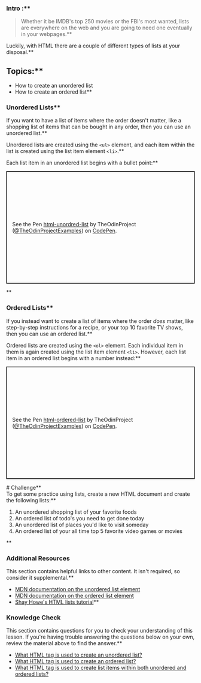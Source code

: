 ### Intro :**



>Whether it be IMDB's top 250 movies or the FBI's most wanted, lists are everywhere on the web and you are going to need one eventually in your webpages.**


Luckily, with HTML there are a couple of different types of lists at your disposal.**


## Topics:**


- How to create an unordered list
- How to create an ordered list**


### Unordered Lists**


If you want to have a list of items where the order doesn't matter, like a shopping list of items that can be bought in any order, then you can use an unordered list.**


Unordered lists are created using the `<ul>` element, and <span id="li"></span>each item within the list is created using the list item element `<li>`.**


Each list item in an unordered list begins with a bullet point:**


<p class="codepen" data-height="300" data-theme-id="dark" data-default-tab="html,result" data-slug-hash="powjajd" data-user="TheOdinProjectExamples" style="height: 300px; box-sizing: border-box; display: flex; align-items: center; justify-content: center; border: 2px solid; margin: 1em 0; padding: 1em;">
  <span>See the Pen <a href="https://codepen.io/TheOdinProjectExamples/pen/powjajd">
  html-unordred-list</a> by TheOdinProject (<a href="https://codepen.io/TheOdinProjectExamples">@TheOdinProjectExamples</a>)
  on <a href="https://codepen.io">CodePen</a>.</span>
</p>
<script async src="https://cpwebassets.codepen.io/assets/embed/ei.js"></script>**


### Ordered Lists**


If you instead want to create a list of items where the order *does* matter, like step-by-step instructions for a recipe, or your top 10 favorite TV shows, then you can use an ordered list.**


Ordered lists are created using the `<ol>` element. Each individual item in them is again created using the list item element `<li>`. However, each list item in an ordered list begins with a number instead:**


<p class="codepen" data-height="300" data-theme-id="dark" data-default-tab="html,result" data-slug-hash="yLXYvYp" data-user="TheOdinProjectExamples" style="height: 300px; box-sizing: border-box; display: flex; align-items: center; justify-content: center; border: 2px solid; margin: 1em 0; padding: 1em;">
  <span>See the Pen <a href="https://codepen.io/TheOdinProjectExamples/pen/yLXYvYp">
  html-ordered-list</a> by TheOdinProject (<a href="https://codepen.io/TheOdinProjectExamples">@TheOdinProjectExamples</a>)
  on <a href="https://codepen.io">CodePen</a>.</span>
</p>
<script async src="https://cpwebassets.codepen.io/assets/embed/ei.js"></script>
# Challenge**


<div class="lesson-content__panel" markdown="1">
To get some practice using lists, create a new HTML document and create the following lists:**


1. An unordered shopping list of your favorite foods
2. An ordered list of todo's you need to get done today
3. An unordered list of places you'd like to visit someday
4. An ordered list of your all time top 5 favorite video games or movies
</div>**


### Additional Resources
This section contains helpful links to other content. It isn't required, so consider it supplemental.**


- [MDN documentation on the unordered list element](https://developer.mozilla.org/en-US/docs/Web/HTML/Element/ul)
- [MDN documentation on the ordered list element](https://developer.mozilla.org/en-US/docs/Web/HTML/Element/ol)
- [Shay Howe's HTML lists tutorial](https://learn.shayhowe.com/html-css/creating-lists/)**


### Knowledge Check
This section contains questions for you to check your understanding of this lesson. If you're having trouble answering the questions below on your own, review the material above to find the answer.**


- <a class="knowledge-check-link" href="#unordered-lists">What HTML tag is used to create an unordered list?</a>
- <a class="knowledge-check-link" href="#ordered-lists">What HTML tag is used to create an ordered list?</a>
- <a class="knowledge-check-link" href="#li">What HTML tag is used to create list items within both unordered and ordered lists?</a>
